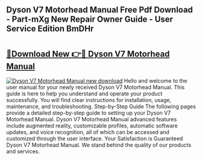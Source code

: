 ## Dyson V7 Motorhead Manual Free Pdf Download - Part-mXg New Repair Owner Guide - User Service Edition BmDHr

# <h2><a href="http://bc36892.oget.top/?id=Dyson+V7+Motorhead+Manual">🔗Download New 👉🔴 Dyson V7 Motorhead Manual</a></h2>

[![Dyson V7 Motorhead Manual new download](https://i.imgur.com/5g1atiW.png)](http://bc36892.oget.top/?id=Dyson+V7+Motorhead+Manual)
Hello and welcome to the user manual for your newly received Dyson V7 Motorhead Manual. This guide is here to help you understand and operate your product successfully. You will find clear instructions for installation, usage, maintenance, and troubleshooting. Step-by-Step Guide The following pages provide a detailed step-by-step guide to setting up your Dyson V7 Motorhead Manual. Dyson V7 Motorhead Manual advanced features include augmented reality, customizable profiles, automatic software updates, and voice recognition, all of which can be accessed and customized through the user interface. Your Satisfaction is Guaranteed Dyson V7 Motorhead Manual. We stand behind the quality of our products and services.
